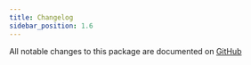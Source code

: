 ```yaml
---
title: Changelog
sidebar_position: 1.6
---
```


All notable changes to this package are documented on [GitHub](https://github.com/Javaabu/query-builder/blob/main/CHANGELOG.md)
